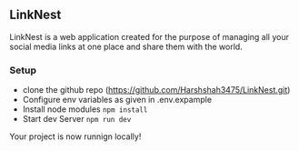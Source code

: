 ## LinkNest
LinkNest is a web application created for the purpose of managing all your social media links at one place and share them with the world.

### Setup
- clone the github repo (https://github.com/Harshshah3475/LinkNest.git)
- Configure env variables as given in .env.expample
- Install node modules `npm install`
- Start dev Server `npm run dev`

Your project is now runnign locally!
